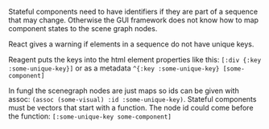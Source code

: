 Stateful components need to have identifiers if they are part of a sequence that may change. Otherwise the GUI framework does not know how to map component states to the scene graph nodes.

React gives a warning if elements in a sequence do not have unique keys.

Reagent puts the keys into the html element properties like this: `[:div {:key :some-unique-key}]` or as a metadata `^{:key :some-unique-key} [some-component]`

In fungl the scenegraph nodes are just maps so ids can be given with assoc: `(assoc (some-visual) :id :some-unique-key)`. Stateful components must be vectors that start with a function. The node id could come before the function: `[:some-unique-key some-component]`